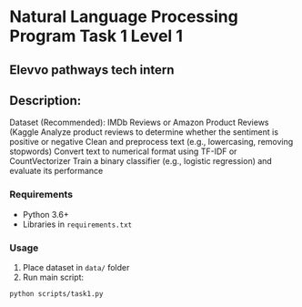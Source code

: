 # Natural Language Processing Program Task 1 Level 1 
## Elevvo pathways tech intern

## Description:
 Dataset (Recommended): IMDb Reviews or Amazon Product Reviews (Kaggle
 Analyze product reviews to determine whether the sentiment is positive or negative
 Clean and preprocess text (e.g., lowercasing, removing stopwords)
 Convert text to numerical format using TF-IDF or CountVectorizer
 Train a binary classifier (e.g., logistic regression) and evaluate its performance

### Requirements
- Python 3.6+
- Libraries in `requirements.txt`

### Usage
1. Place dataset in `data/` folder
2. Run main script:
```bash
python scripts/task1.py
